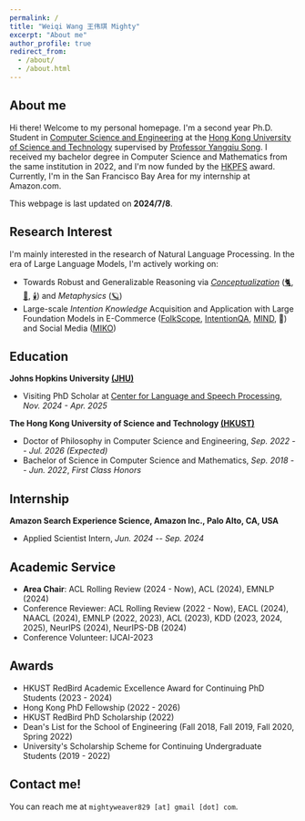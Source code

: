 ```yaml
---
permalink: /
title: "Weiqi Wang 王伟琪 Mighty"
excerpt: "About me"
author_profile: true
redirect_from:
  - /about/
  - /about.html
---
```


## About me

Hi there! Welcome to my personal homepage.
I'm a second year Ph.D. Student in [Computer Science and Engineering](https://cse.hkust.edu.hk/) at
the [Hong Kong University of Science and Technology](https://hkust.edu.hk/) supervised
by [Professor Yangqiu Song](https://www.cse.ust.hk/~yqsong/). I received my bachelor degree in Computer Science
and Mathematics from the same institution in 2022, and I'm now funded by
the [HKPFS](https://fytgs.hkust.edu.hk/scholarships/hong-kong-phd-fellowship-scheme) award. Currently, I'm in the San Francisco Bay Area for my internship at Amazon.com.

This webpage is last updated on **2024/7/8**.

## Research Interest

I'm mainly interested in the research of Natural Language Processing. In the era of Large Language Models, I'm
actively working on:

- Towards Robust and Generalizable Reasoning via [*Conceptualization*](https://arxiv.org/pdf/2406.10885) ([🐈](https://aclanthology.org/2023.acl-long.733.pdf), [🚗](https://aclanthology.org/2023.findings-emnlp.902.pdf), [🕯️](https://arxiv.org/pdf/2401.07286.pdf)) and *Metaphysics* ([🪐](https://arxiv.org/pdf/2406.02106))
- Large-scale *Intention Knowledge* Acquisition and Application with Large Foundation Models in E-Commerce ([FolkScope](https://aclanthology.org/2023.findings-acl.76.pdf), [IntentionQA](https://arxiv.org/pdf/2406.10173), [MIND](https://arxiv.org/pdf/2406.10701), 📅) and Social Media ([MIKO](https://arxiv.org/pdf/2402.18169.pdf))

## Education

**Johns Hopkins University [(JHU)](https://www.jhu.edu/)**
- Visiting PhD Scholar at [Center for Language and Speech Processing](https://www.clsp.jhu.edu/), *Nov. 2024 - Apr. 2025*

**The Hong Kong University of Science and Technology [(HKUST)](https://hkust.edu.hk/)**

- Doctor of Philosophy in Computer Science and Engineering,  *Sep. 2022 -- Jul. 2026 (Expected)*
- Bachelor of Science in Computer Science and Mathematics,  *Sep. 2018 -- Jun. 2022*, *First Class Honors*

## Internship

**Amazon Search Experience Science, Amazon Inc., Palo Alto, CA, USA**

- Applied Scientist Intern, *Jun. 2024 -- Sep. 2024*

## Academic Service

* **Area Chair**: ACL Rolling Review (2024 - Now), ACL (2024), EMNLP (2024)
* Conference Reviewer: ACL Rolling Review (2022 - Now), EACL (2024), NAACL (2024), EMNLP (2022, 2023), ACL (2023), KDD (2023, 2024, 2025), NeurIPS (2024), NeurIPS-DB (2024)
* Conference Volunteer: IJCAI-2023

## Awards

* HKUST RedBird Academic Excellence Award for Continuing PhD Students (2023 - 2024)
* Hong Kong PhD Fellowship (2022 - 2026)
* HKUST RedBird PhD Scholarship (2022)
* Dean's List for the School of Engineering (Fall 2018, Fall 2019, Fall 2020, Spring 2022)
* University's Scholarship Scheme for Continuing Undergraduate Students (2019 - 2022)

## Contact me!

You can reach me at `mightyweaver829 [at] gmail [dot] com`.

<script type='text/javascript' id='clustrmaps' src='//cdn.clustrmaps.com/map_v2.js?cl=ffffff&w=700&t=tt&d=DE2rC1_XQk9C3olzhHZGibG_eT8m4xfWcetZ15Zm4mQ&co=2d78ad&cmo=3acc3a&cmn=ff5353&ct=ffffff'></script>